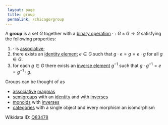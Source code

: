 ```yaml
---
 layout: page
 title: group
 permalink: /chicago/group
---
```

A **group** is a set $G$ together with a [binary operation](https://mathgloss.github.io/MathGloss/chicago/binary_operation) $\cdot:G\times G \to G$ satisfying the following properties:
1. $\cdot$ is [associative](https://mathgloss.github.io/MathGloss/chicago/associative);
2. there exists an [identity element](https://mathgloss.github.io/MathGloss/chicago/identity_element) $e \in G$ such that $g\cdot e = g = e\cdot g$ for all $g \in G$.
3. for each $g \in G$ there exists an [inverse element](https://mathgloss.github.io/MathGloss/chicago/inverse_element) $g^{-1}$ such that $g\cdot g^{-1} = e = g^{-1}\cdot g$.



Groups can be thought of as 
- [associative](https://mathgloss.github.io/MathGloss/chicago/associative) [magmas](https://mathgloss.github.io/MathGloss/chicago/magma)
- [semigroups](https://mathgloss.github.io/MathGloss/chicago/semigroup) with an [identity](https://mathgloss.github.io/MathGloss/chicago/identity_element) and with [inverses](https://mathgloss.github.io/MathGloss/chicago/inverse_element)
- [monoids](https://mathgloss.github.io/MathGloss/chicago/monoid) with [inverses](https://mathgloss.github.io/MathGloss/chicago/inverse_element)
- [categories](https://mathgloss.github.io/MathGloss/chicago/category) with a single object and every morphism an isomorphism

Wikidata ID: [Q83478](https://www.wikidata.org/wiki/Q83478)